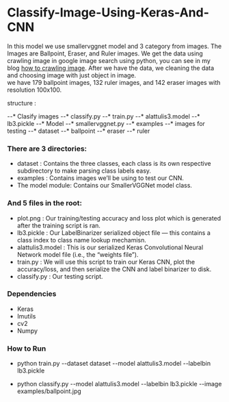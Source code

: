 # Classify-Image-Using-Keras-And-CNN
In this model we use smallervggnet model and 3 category from images. The Images are Ballpoint, Eraser, and Ruler images. 
We get the data using crawling image in google image search using python, you can see in my blog [how to crawling image](https://thinkstudioo.blogspot.co.id/2018/03/crawling-images-in-google-images.html).
After we have the data, we cleaning the data and choosing image with just object in image.  
we have 179 ballpoint images, 132 ruler images, and 142 eraser images with resolution 100x100.

structure :

--* Clasify images
  --* classify.py
  --* train.py
  --* alattulis3.model
  --* lb3.pickle
  --* Model
    --* smallervggnet.py
  --* examples
    --* images for testing
  --* dataset
    --* ballpoint
    --* eraser
    --* ruler

### There are 3 directories:
* dataset : Contains the three classes, each class is its own respective subdirectory to make parsing class labels easy.
* examples : Contains images we’ll be using to test our CNN.
* The model  module: Contains our SmallerVGGNet  model class.

### And 5 files in the root:
* plot.png : Our training/testing accuracy and loss plot which is generated after the training script is ran.
* lb3.pickle : Our LabelBinarizer  serialized object file — this contains a class index to class name lookup mechamisn.
* alattulis3.model : This is our serialized Keras Convolutional Neural Network model file (i.e., the “weights file”).
* train.py : We will use this script to train our Keras CNN, plot the accuracy/loss, and then serialize the CNN and label binarizer to disk.
* classify.py : Our testing script.

### Dependencies
* Keras
* Imutils
* cv2
* Numpy
                  
### How to Run
* python train.py --dataset dataset --model alattulis3.model --labelbin lb3.pickle

* python classify.py --model alattulis3.model --labelbin lb3.pickle --image examples/ballpoint.jpg

